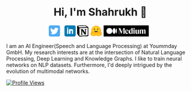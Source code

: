 

<!--
**shahrukhx01/shahrukhx01** is a ✨ _special_ ✨ repository because its `README.md` (this file) appears on your GitHub profile.

Here are some ideas to get you started:

- 🔭 I’m currently working on ...
- 🌱 I’m currently learning ...
- 👯 I’m looking to collaborate on ...
- 🤔 I’m looking for help with ...
- 💬 Ask me about ...
- 📫 How to reach me: ...
- 😄 Pronouns: ...
- ⚡ Fun fact: ...
-->
<h1 align="center">Hi, I'm Shahrukh 👋</h1>
<p align='center'>
<a href="https://twitter.com/shahrukhx001"><img height="30" src="https://github.com/shahrukhx01/shahrukhx01/blob/main/twitter.png?raw=true"></a>&nbsp;&nbsp;
<a href="https://www.linkedin.com/in/shahrukhx01/"><img height="30" src="https://github.com/shahrukhx01/shahrukhx01/blob/main/linkedin.png?raw=true"></a>
<a href="https://wave-position-b97.notion.site/Paper-Book-Notes-by-Shahrukh-96002e8e97c6487ea5fbf8ad4097731a"><img height="30" src="https://github.com/shahrukhx01/shahrukhx01/blob/main/notion.png?raw=true"></a>
<a href="https://huggingface.co/shahrukhx01/"><img height="30" src="https://github.com/shahrukhx01/shahrukhx01/blob/main/huggingface.svg?raw=true"></a>
<a  href="https://medium.com/@shahrukhx01"><img id="medium_link" height="30" src="https://github.com/shahrukhx01/shahrukhx01/blob/main/medium.png?raw=true"></a>&nbsp;&nbsp;
</p>

I am an AI Engineer(Speech and Language Processing) at Yoummday GmbH. My research interests are at the intersection of Natural Language Processing, Deep Learning and Knowledge Graphs. I like to train neural networks on NLP datasets. Furthermore, I'd deeply intrigued by the evolution of multimodal networks.

<!--
My open source contributions include -
- [**Haystack**](https://github.com/deepset-ai/haystack) (**Contributor**): Haystack is an end-to-end framework that enables you to build powerful and production-ready pipelines for different search use cases.<br><!-- &nbsp;&nbsp;&nbsp;&nbsp;&nbsp;&nbsp;&nbsp;&nbsp;&nbsp;&nbsp;<img height="500" align="center" src="https://user-images.githubusercontent.com/6007894/129435485-182e9c15-813f-46f6-be92-26e3526fd6f2.png" />
- [**Obsei**](https://github.com/obsei/obsei) (**Collaborator**): Obsei is intended to be a workflow automation tool for text analysis need. Obsei can help any organization in creation of NLP powered end to end workflow which can ease their customer engagement.
- [**Multilingual PDF to Text**](https://github.com/shahrukhx01/multilingual-pdf2text) (**Creator**): A python library for extracting text from PDFs without losing the formatting of the PDF content.
- [**Linkedin Jobs PyScraper**](https://github.com/shahrukhx01/linkedin-jobs-pyscraper) (**Creator**): Scrape public jobs postings from LinkedIn in native python without selenium or any headless browser.
- [**clean-code-python**](https://github.com/zedr/clean-code-python) (**Contributor**): 🛁 Clean Code concepts adapted for Python
- and more...
<br/><br/>
-->
<!--
### Research paper/book notes
<!-- BLOG-POST-LIST:START
- [NLP Research Notes and Resources](https://wave-position-b97.notion.site/Paper-Book-Notes-by-Shahrukh-96002e8e97c6487ea5fbf8ad4097731a)
-->
<!--### Blog posts
 BLOG-POST-LIST:START
- [Keyword Search using Dense Vectors & Filter Recommendation using Deep Learning and Haystack](https://medium.com/@shahrukhx01/keyword-search-using-dense-vectors-filter-recommendation-using-deep-learning-and-haystack-5b242de176d1)
- [A Novel Approach for text-to-SQL: Dual Transformers Approach](https://medium.com/@shahrukhx01/a-novel-approach-for-text-to-sql-dual-transformers-approach-e2a285dfb630)
- [Multi-Task Learning with Transformers: Transformers with Multiple Prediction Heads](https://medium.com/@shahrukhx01/multi-task-learning-with-transformers-part-1-multi-prediction-heads-b7001cf014bf)
- [BERT for Chemical Industrial Domain: The first of its kind](https://medium.com/@shahrukhx01/bert-for-chemical-industrial-domain-the-first-of-its-kind-ae7e2c09708a)
- [Dense Retrieval Benchmarking 101: Bootstrap benchmarking of custom domain-specific language models](https://medium.com/@shahrukhx01/dense-retrieval-benchmarking-101-bootstrap-benchmarking-of-custom-domain-specific-language-models-f9cb53125c84)
<!-- BLOG-POST-LIST:END -->

<!--### Coverage of my work by others
 Coverage-POST-LIST:START 
- [Deepset: Save Time and Resources with the Query Classifier for Neural Search](https://www.deepset.ai/blog/save-resources-with-query-classifier-for-neural-search)
- [John Snow Labs: Bert for Sequence Classification (Question vs Statement)](https://nlp.johnsnowlabs.com/2021/11/04/bert_sequence_classifier_question_statement_en.html)
- [HenryAILabs: Query Clasiifier](https://www.youtube.com/watch?t=298&v=kVHmtPYmdb4&feature=youtu.be&ab_channel=HenryAILabs)
<!-- Coverage-POST-LIST:END

<a align="center" href="https://github.com/anuraghazra/github-readme-stats">
  <img align="center" src="https://github-readme-stats.anuraghazra1.vercel.app/api?username=shahrukhx01&show_icons=true&include_all_commits=true&theme=material-palenight" alt="Shahrukh's github stats" />
</a>

<br/><br/> -->
[![Profile Views](https://komarev.com/ghpvc/?username=shahrukhx01&color=blue&style=plastic)](https://github.com/shahrukhx01)
